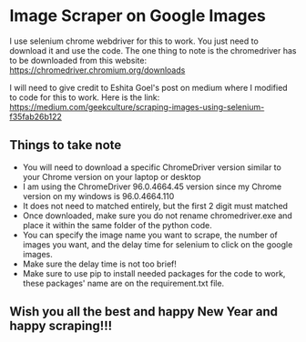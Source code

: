 # Image Scraper on Google Images
I use selenium chrome webdriver for this to work.
You just need to download it and use the code.
The one thing to note is the chromedriver has to be downloaded from this website: https://chromedriver.chromium.org/downloads

I will need to give credit to Eshita Goel's post on medium where I modified to code for this to work.
Here is the link: https://medium.com/geekculture/scraping-images-using-selenium-f35fab26b122

## Things to take note
* You will need to download a specific ChromeDriver version similar to your Chrome version on your laptop or desktop
* I am using the ChromeDriver 96.0.4664.45 version since my Chrome version on my windows is 96.0.4664.110
* It does not need to matched entirely, but the first 2 digit must matched
* Once downloaded, make sure you do not rename chromedriver.exe and place it within the same folder of the python code.
* You can specify the image name you want to scrape, the number of images you want, and the delay time for selenium to click on the google images.
* Make sure the delay time is not too brief!
* Make sure to use pip to install needed packages for the code to work, these packages' name are on the requirement.txt file.

## Wish you all the best and happy New Year and happy scraping!!!